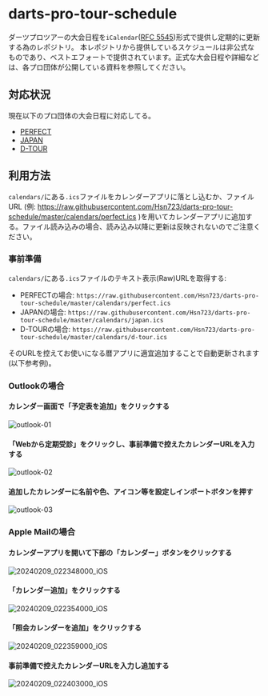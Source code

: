# darts-pro-tour-schedule

ダーツプロツアーの大会日程を`iCalendar`([RFC 5545](https://datatracker.ietf.org/doc/html/rfc5545))形式で提供し定期的に更新する為のレポジトリ。
本レポジトリから提供しているスケジュールは非公式なものであり、ベストエフォートで提供されています。正式な大会日程や詳細などは、各プロ団体が公開している資料を参照してください。

## 対応状況

現在以下のプロ団体の大会日程に対応してる。

- [PERFECT](https://www.prodarts.jp/)
- [JAPAN](https://japanprodarts.jp/)
- [D-TOUR](https://www.da-topi.jp/)

## 利用方法

`calendars/`にある`.ics`ファイルをカレンダーアプリに落とし込むか、ファイルURL (例: https://raw.githubusercontent.com/Hsn723/darts-pro-tour-schedule/master/calendars/perfect.ics )を用いてカレンダーアプリに追加する。ファイル読み込みの場合、読み込み以降に更新は反映されないのでご注意ください。

### 事前準備

`calendars/`にある`.ics`ファイルのテキスト表示(Raw)URLを取得する:

- PERFECTの場合: `https://raw.githubusercontent.com/Hsn723/darts-pro-tour-schedule/master/calendars/perfect.ics`
- JAPANの場合: `https://raw.githubusercontent.com/Hsn723/darts-pro-tour-schedule/master/calendars/japan.ics`
- D-TOURの場合: `https://raw.githubusercontent.com/Hsn723/darts-pro-tour-schedule/master/calendars/d-tour.ics`

そのURLを控えてお使いになる暦アプリに適宜追加することで自動更新されます(以下参考例)。

### Outlookの場合

#### カレンダー画面で「予定表を追加」をクリックする

![outlook-01](https://github.com/Hsn723/darts-pro-tour-schedule/assets/1885220/6fd1590e-4e93-4c6e-8bd2-66cedb7a1a49)

#### 「Webから定期受診」をクリックし、事前準備で控えたカレンダーURLを入力する

![outlook-02](https://github.com/Hsn723/darts-pro-tour-schedule/assets/1885220/108ac87d-018a-4861-9d05-39274aa730b5)

#### 追加したカレンダーに名前や色、アイコン等を設定しインポートボタンを押す

![outlook-03](https://github.com/Hsn723/darts-pro-tour-schedule/assets/1885220/e1895a33-1416-4d9d-82ce-b62f06566c9b)

### Apple Mailの場合

#### カレンダーアプリを開いて下部の「カレンダー」ボタンをクリックする

![20240209_022348000_iOS](https://github.com/Hsn723/darts-pro-tour-schedule/assets/1885220/7d1bac25-f717-4ed7-b76f-4e04e05cd0b8)

#### 「カレンダー追加」をクリックする

![20240209_022354000_iOS](https://github.com/Hsn723/darts-pro-tour-schedule/assets/1885220/05dadc36-4487-44e9-9983-c3f18c89a664)

#### 「照会カレンダーを追加」をクリックする

![20240209_022359000_iOS](https://github.com/Hsn723/darts-pro-tour-schedule/assets/1885220/6de1935c-7b0f-4ec3-b15e-b17e10ba6456)

#### 事前準備で控えたカレンダーURLを入力し追加する

![20240209_022403000_iOS](https://github.com/Hsn723/darts-pro-tour-schedule/assets/1885220/72e9cc6c-b769-40c6-83ea-3c7c11744759)
